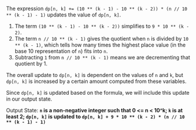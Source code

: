 The expression `dp[n, k] += (10 ** (k - 1) - 10 ** (k - 2)) * (n // 10 ** (k - 1) - 1)` updates the value of `dp[n, k]`. 

1. The term `(10 ** (k - 1) - 10 ** (k - 2))` simplifies to `9 * 10 ** (k - 2)`.
2. The term `n // 10 ** (k - 1)` gives the quotient when `n` is divided by `10 ** (k - 1)`, which tells how many times the highest place value (in the base 10 representation of `n`) fits into `n`.
3. Subtracting `1` from `n // 10 ** (k - 1)` means we are decrementing that quotient by 1.

The overall update to `dp[n, k]` is dependent on the values of `n` and `k`, but `dp[n, k]` is increased by a certain amount computed from these variables.

Since `dp[n, k]` is updated based on the formula, we will include this update in our output state.

Output State: **`n` is a non-negative integer such that 0 <= n < 10^k; `k` is at least 2; `dp[n, k]` is updated to `dp[n, k] + 9 * 10 ** (k - 2) * (n // 10 ** (k - 1) - 1)`**